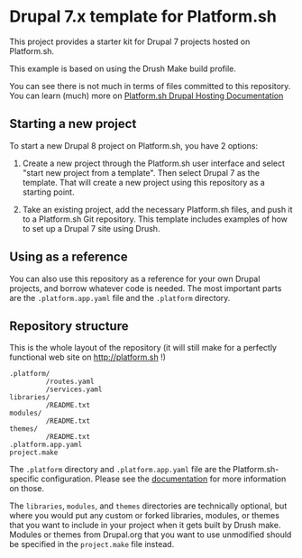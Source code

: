 # Drupal 7.x template for Platform.sh

This project provides a starter kit for Drupal 7 projects hosted on Platform.sh.

This example is based on using the Drush Make build profile.

You can see there is not much in terms of files committed to this repository. You can learn (much) more on [Platform.sh Drupal Hosting Documentation](https://docs.platform.sh/user_guide/reference/toolstacks/php/drupal7/index.html)


## Starting a new project

To start a new Drupal 8 project on Platform.sh, you have 2 options:

1. Create a new project through the Platform.sh user interface and select "start new project from a template". Then select Drupal 7 as the template. That will create a new project using this repository as a starting point.

2. Take an existing project, add the necessary Platform.sh files, and push it to a Platform.sh Git repository. This template includes examples of how to set up a Drupal 7 site using Drush.

## Using as a reference

You can also use this repository as a reference for your own Drupal projects, and borrow whatever code is needed. The most important parts are the `.platform.app.yaml` file and the `.platform` directory.

## Repository structure


This is the whole layout of the repository (it will still make for a perfectly functional web site on http://platform.sh !)
```
.platform/
         /routes.yaml
         /services.yaml
libraries/
         /README.txt
modules/
         /README.txt
themes/
         /README.txt
.platform.app.yaml
project.make
```

The `.platform` directory and `.platform.app.yaml` file are the Platform.sh-specific configuration.  Please see the [documentation](https://docs.platform.sh/) for more information on those.

The `libraries`, `modules`, and `themes` directories are technically optional, but where you would put any custom or forked libraries, modules, or themes that you want to include in your project when it gets built by Drush make.  Modules or themes from Drupal.org that you want to use unmodified should be specified in the `project.make` file instead.
